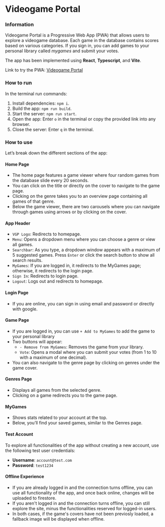 # Videogame Portal

### Information
Videogame Portal is a Progressive Web App (PWA) that allows users to explore a videogame database. Each game in the database contains scores based on various categories. If you sign in, you can add games to your personal library called *mygames* and submit your votes.

The app has been implemented using **React**, **Typescript**, and **Vite**.

Link to try the PWA: [Videogame Portal](https://videogame-portal.vercel.app/)

### How to run
In the terminal run commands:
1. Install dependencies: `npm i`.
2. Build the app: `npm run build`.
3. Start the server: `npm run start`.
4. Open the app: Enter `o` in the terminal or copy the provided link into any browser.
5. Close the server: Enter `q` in the terminal.

### How to use
Let’s break down the different sections of the app:

#### Home Page
- The home page features a game viewer where four random games from the database slide every 20 seconds.
- You can click on the title or directly on the cover to navigate to the game page.
- Clicking on the genre takes you to an overview page containing all games of that genre.
- Below the game viewer, there are two carousels where you can navigate through games using arrows or by clicking on the cover.

#### App Header
- `VGP Logo`: Redirects to homepage.
- `Menu`: Opens a dropdown menu where you can choose a genre or view all games.
- `Searchbar`:  As you type, a dropdown window appears with a maximum of 5 suggested games. Press `Enter` or click the search button to show all search results.
- `MyGames`: If you are logged in, it redirects to the MyGames page; otherwise, it redirects to the login page.
- `Sign In`: Redirects to login page.
- `Logout`: Logs out and redirects to homepage.

#### Login Page
- If you are online, you can sign in using email and password or directly with google.

#### Game Page
- If you are logged in, you can use `+ Add to MyGames` to add the game to your personal library
- Two buttons will appear:
  - `- Remove from MyGames`: Removes the game from your library.
  - `Vote`: Opens a modal where you can submit your votes (from 1 to 10 with a maximum of one decimal).
- You can also navigate to the genre page by clicking on genres under the game cover.

#### Genres Page
- Displays all games from the selected genre.
- Clicking on a game redirects you to the game page.

#### MyGames
- Shows stats related to your account at the top.
- Below, you’ll find your saved games, similar to the Genres page.

#### Test Account
To explore all functionalities of the app without creating a new account, use the following test user credentials:
- **Username**: `account@test.com`
- **Password**: `test1234`

#### Offline Experience
- If you are already logged in and the connection turns offline, you can use all functionality of the app, and once back online, changes will be uploaded to firestore.
- If you aren't logged in and the connection turns offline, you can still explore the site, minus the functionalities reserved for logged-in users.
- In both cases, if the game's covers have not been previosly loaded, a fallback image will be displayed when offline.

